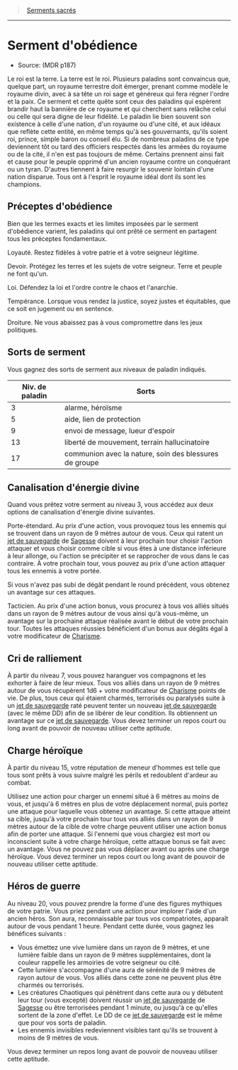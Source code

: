 
<!--SubClassItem-->

> <!--ParentNameLink-->[Serments sacrés](paladin_hd.md#serments-sacrés)<!--/ParentNameLink-->

---

# <!--Name-->Serment d'obédience<!--/Name-->

- Source: <!--Source-->(MDR p187)<!--/Source-->

Le roi est la terre. La terre est le roi. Plusieurs paladins sont convaincus que, quelque part, un royaume terrestre doit émerger, prenant comme modèle le royaume divin, avec à sa tête un roi sage et généreux qui fera régner l'ordre et la paix. Ce serment et cette quête sont ceux des paladins qui espèrent brandir haut la bannière de ce royaume et qui cherchent sans relâche celui ou celle qui sera digne de leur fidélité. Le paladin lie bien souvent son existence à celle d'une nation, d'un royaume ou d'une cité, et aux idéaux que reflète cette entité, en même temps qu'à ses gouvernants, qu'ils soient roi, prince, simple baron ou conseil élu. Si de nombreux paladins de ce type deviennent tôt ou tard des officiers respectés dans les armées du royaume ou de la cité, il n'en est pas toujours de même. Certains prennent ainsi fait et cause pour le peuple opprimé d'un ancien royaume contre un conquérant ou un tyran. D'autres tiennent à faire resurgir le souvenir lointain d'une nation disparue. Tous ont à l'esprit le royaume idéal dont ils sont les champions.

<!--Generic-->

## <!--Name-->Préceptes d'obédience<!--/Name-->

Bien que les termes exacts et les limites imposées par le serment d'obédience varient, les paladins qui ont prêté ce serment en partagent tous les préceptes fondamentaux.

Loyauté. Restez fidèles à votre patrie et à votre seigneur légitime.

Devoir. Protégez les terres et les sujets de votre seigneur. Terre et peuple ne font qu'un.

Loi. Défendez la loi et l'ordre contre le chaos et l'anarchie.

Tempérance. Lorsque vous rendez la justice, soyez justes et équitables, que ce soit en jugement ou en sentence.

Droiture. Ne vous abaissez pas à vous compromettre dans les jeux politiques.

<!--/Generic-->

<!--Generic-->

## <!--Name-->Sorts de serment<!--/Name-->

Vous gagnez des sorts de serment aux niveaux de paladin indiqués.

|Niv. de paladin|Sorts|
|---|---|
|3|alarme, héroïsme|
|5|aide, lien de protection|
|9|envoi de message, lueur d'espoir|
|13|liberté de mouvement, terrain hallucinatoire|
|17|communion avec la nature, soin des blessures de groupe|

<!--/Generic-->

<!--Generic-->

## <!--Name-->Canalisation d'énergie divine<!--/Name-->

Quand vous prêtez votre serment au niveau 3, vous accédez aux deux options de canalisation d'énergie divine suivantes.

Porte-étendard. Au prix d'une action, vous provoquez tous les ennemis qui se trouvent dans un rayon de 9 mètres autour de vous. Ceux qui ratent un [jet de sauvegarde] de [Sagesse] doivent à leur prochain tour choisir l'action attaquer et vous choisir comme cible si vous êtes à une distance inférieure à leur allonge, ou l'action se précipiter et se rapprocher de vous dans le cas contraire. À votre prochain tour, vous pouvez au prix d'une action attaquer tous les ennemis à votre portée.

Si vous n'avez pas subi de dégât pendant le round précédent, vous obtenez un avantage sur ces attaques.

Tacticien. Au prix d'une action bonus, vous procurez à tous vos alliés situés dans un rayon de 9 mètres autour de vous ainsi qu'à vous-même, un avantage sur la prochaine attaque réalisée avant le début de votre prochain tour. Toutes les attaques réussies bénéficient d'un bonus aux dégâts égal à votre modificateur de [Charisme].

<!--/Generic-->

<!--Generic-->

## <!--Name-->Cri de ralliement<!--/Name-->

À partir du niveau 7, vous pouvez haranguer vos compagnons et les exhorter à faire de leur mieux. Tous vos alliés dans un rayon de 9 mètres autour de vous récupèrent 1d6 + votre modificateur de [Charisme] points de vie. De plus, tous ceux qui étaient charmés, terrorisés ou paralysés suite à un [jet de sauvegarde] raté peuvent tenter un nouveau [jet de sauvegarde] (avec le même DD) afin de se libérer de leur condition. Ils obtiennent un avantage sur ce [jet de sauvegarde]. Vous devez terminer un repos court ou long avant de pouvoir de nouveau utiliser cette aptitude.

<!--/Generic-->

<!--Generic-->

## <!--Name-->Charge héroïque<!--/Name-->

À partir du niveau 15, votre réputation de meneur d'hommes est telle que tous sont prêts à vous suivre malgré les périls et redoublent d'ardeur au combat.

Utilisez une action pour charger un ennemi situé à 6 mètres au moins de vous, et jusqu'à 6 mètres en plus de votre déplacement normal, puis portez une attaque pour laquelle vous obtenez un avantage. Si cette attaque atteint sa cible, jusqu'à votre prochain tour tous vos alliés dans un rayon de 9 mètres autour de la cible de votre charge peuvent utiliser une action bonus afin de porter une attaque. Si l'ennemi que vous chargiez est mort ou inconscient suite à votre charge héroïque, cette attaque bonus se fait avec un avantage. Vous ne pouvez pas vous déplacer avant ou après une charge héroïque. Vous devez terminer un repos court ou long avant de pouvoir de nouveau utiliser cette aptitude.

<!--/Generic-->

<!--Generic-->

## <!--Name-->Héros de guerre<!--/Name-->

Au niveau 20, vous pouvez prendre la forme d'une des figures mythiques de votre patrie. Vous priez pendant une action pour implorer l'aide d'un ancien héros. Son aura, reconnaissable par tous vos compatriotes, apparaît autour de vous pendant 1 heure. Pendant cette durée, vous gagnez les bénéfices suivants :

* Vous émettez une vive lumière dans un rayon de 9 mètres, et une lumière faible dans un rayon de 9 mètres supplémentaires, dont la couleur rappelle les armoiries de votre seigneur ou cité.
* Cette lumière s'accompagne d'une aura de sérénité de 9 mètres de rayon autour de vous. Vos alliés dans cette zone ne peuvent plus être charmés ou terrorisés.
* Les créatures Chaotiques qui pénètrent dans cette aura ou y débutent leur tour (vous excepté) doivent réussir un [jet de sauvegarde] de [Sagesse] ou être terrorisées pendant 1 minute, ou jusqu'à ce qu'elles sortent de la zone d'effet. Le DD de ce [jet de sauvegarde] est le même que pour vos sorts de paladin.
* Les ennemis invisibles redeviennent visibles tant qu'ils se trouvent à moins de 9 mètres de vous.

Vous devez terminer un repos long avant de pouvoir de nouveau utiliser cette aptitude.

<!--/Generic-->

<!--/SubClassItem-->

[jet de sauvegarde]: abilities_hd.md#jets-de-sauvegarde

[Force]: abilities_strength_hd.md
[Dextérité]: abilities_dexterity_hd.md
[Constitution]: abilities_constitution_hd.md
[Intelligence]: abilities_intelligence_hd.md
[Sagesse]: abilities_wisdom_hd.md
[Charisme]: abilities_charisma_hd.md




